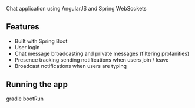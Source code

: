 Chat application using AngularJS and Spring WebSockets 


## Features
- Built with Spring Boot
- User login
- Chat message broadcasting and private messages (filtering profanities)
- Presence tracking sending notifications when users join / leave
- Broadcast notifications when users are typing


## Running the app
gradle bootRun
